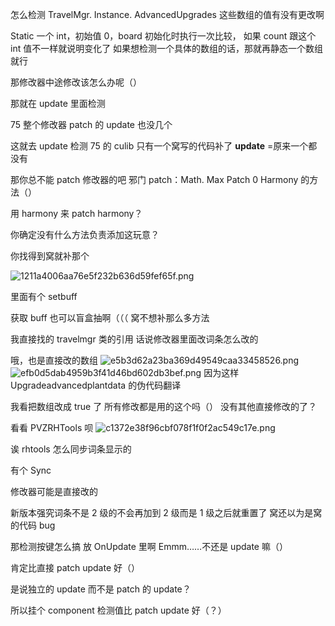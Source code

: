 怎么检测 TravelMgr. Instance. AdvancedUpgrades 这些数组的值有没有更改啊

Static 一个 int，初始值 0，board 初始化时执行一次比较，
如果 count 跟这个 int 值不一样就说明变化了
如果想检测一个具体的数组的话，那就再静态一个数组就行

那修改器中途修改该怎么办呢（）

那就在 update 里面检测

75 整个修改器 patch 的 update 也没几个

这就去 update 检测
75 的 culib 只有一个窝写的代码补了 **update**
=原来一个都没有

那你总不能 patch 修改器的吧
邪门 patch：Math. Max
Patch 0 Harmony 的方法（）

用 harmony 来 patch harmony？

你确定没有什么方法负责添加这玩意？

你找得到窝就补那个

![1211a4006aa76e5f232b636d59fef65f.png](https://picgo18719498306.oss-cn-guangzhou.aliyuncs.com/1211a4006aa76e5f232b636d59fef65f.png)

里面有个 setbuff

获取 buff 也可以盲盒抽啊（（（
窝不想补那么多方法

我直接找的 travelmgr 类的引用
话说修改器里面改词条怎么改的

哦，也是直接改的数组
![e5b3d62a23ba369d49549caa33458526.png](https://picgo18719498306.oss-cn-guangzhou.aliyuncs.com/e5b3d62a23ba369d49549caa33458526.png)
![efb0d5dab4959b3f41d46bd602db3bef.png](https://picgo18719498306.oss-cn-guangzhou.aliyuncs.com/efb0d5dab4959b3f41d46bd602db3bef.png)
因为这样
Upgradeadvancedplantdata 的伪代码翻译

我看把数组改成 true 了
所有修改都是用的这个吗（）
没有其他直接修改的了？

看看 PVZRHTools 呗
![c1372e38f96cbf078f1f0f2ac549c17e.png](https://picgo18719498306.oss-cn-guangzhou.aliyuncs.com/c1372e38f96cbf078f1f0f2ac549c17e.png)

诶 rhtools 怎么同步词条显示的

有个 Sync

修改器可能是直接改的

新版本强究词条不是 2 级的不会再加到 2 级而是 1 级之后就重置了
窝还以为是窝的代码 bug

那检测按键怎么搞
放 OnUpdate 里啊
Emmm……不还是 update 嘛（）

肯定比直接 patch update 好（）

是说独立的 update 而不是 patch 的 update？

 所以挂个 component 检测值比 patch update 好（？）




